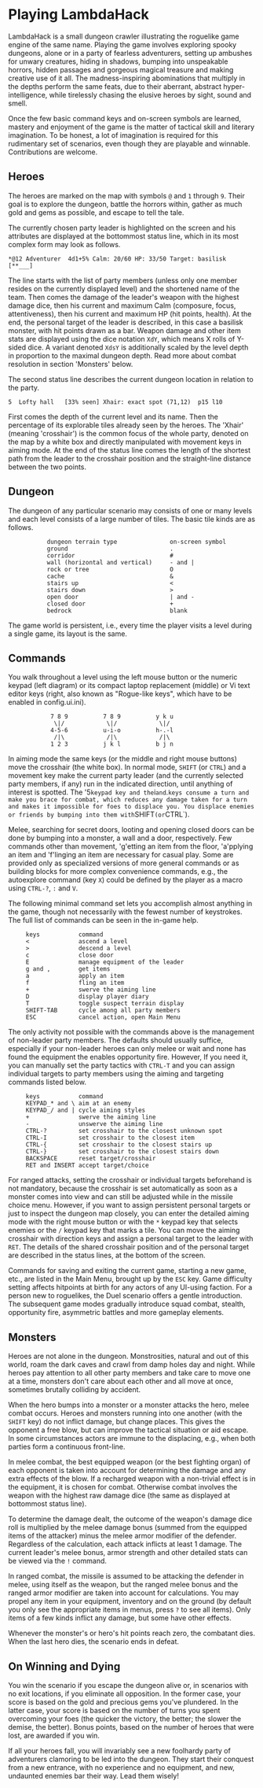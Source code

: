 Playing LambdaHack
==================

LambdaHack is a small dungeon crawler illustrating the roguelike game engine
of the same name. Playing the game involves exploring spooky dungeons,
alone or in a party of fearless adventurers, setting up ambushes
for unwary creatures, hiding in shadows, bumping into unspeakable horrors,
hidden passages and gorgeous magical treasure and making creative use
of it all. The madness-inspiring abominations that multiply in the depths
perform the same feats, due to their aberrant, abstract hyper-intelligence,
while tirelessly chasing the elusive heroes by sight, sound and smell.

Once the few basic command keys and on-screen symbols are learned,
mastery and enjoyment of the game is the matter of tactical skill
and literary imagination. To be honest, a lot of imagination is required
for this rudimentary set of scenarios, even though they are playable
and winnable. Contributions are welcome.


Heroes
------

The heroes are marked on the map with symbols `@` and `1` through `9`.
Their goal is to explore the dungeon, battle the horrors within,
gather as much gold and gems as possible, and escape to tell the tale.

The currently chosen party leader is highlighted on the screen
and his attributes are displayed at the bottommost status line,
which in its most complex form may look as follows.

    *@12 Adventurer  4d1+5% Calm: 20/60 HP: 33/50 Target: basilisk  [**___]

The line starts with the list of party members (unless only one member
resides on the currently displayed level) and the shortened name of the team.
Then comes the damage of the leader's weapon with the highest damage dice,
then his current and maximum Calm (composure, focus, attentiveness), then
his current and maximum HP (hit points, health). At the end, the personal
target of the leader is described, in this case a basilisk monster,
with hit points drawn as a bar. Weapon damage and other item stats
are displayed using the dice notation `XdY`, which means X rolls
of Y-sided dice. A variant denoted `XdsY` is additionally
scaled by the level depth in proportion to the maximal dungeon depth.
Read more about combat resolution in section 'Monsters' below.

The second status line describes the current dungeon location in relation
to the party.

    5  Lofty hall   [33% seen] Xhair: exact spot (71,12)  p15 l10

First comes the depth of the current level and its name.
Then the percentage of its explorable tiles already seen by the heroes.
The 'Xhair' (meaning 'crosshair') is the common focus of the whole party,
denoted on the map by a white box and directly manipulated with movement keys
in aiming mode. At the end of the status line comes the length of the shortest
path from the leader to the crosshair position and the straight-line distance
between the two points.


Dungeon
-------

The dungeon of any particular scenario may consists of one or many
levels and each level consists of a large number of tiles.
The basic tile kinds are as follows.

               dungeon terrain type               on-screen symbol
               ground                             .
               corridor                           #
               wall (horizontal and vertical)     - and |
               rock or tree                       O
               cache                              &
               stairs up                          <
               stairs down                        >
               open door                          | and -
               closed door                        +
               bedrock                            blank

The game world is persistent, i.e., every time the player visits a level
during a single game, its layout is the same.


Commands
--------

You walk throughout a level using the left mouse button or the numeric
keypad (left diagram) or its compact laptop replacement (middle)
or Vi text editor keys (right, also known as "Rogue-like keys",
which have to be enabled in config.ui.ini).

                7 8 9          7 8 9          y k u
                 \|/            \|/            \|/
                4-5-6          u-i-o          h-.-l
                 /|\            /|\            /|\
                1 2 3          j k l          b j n

In aiming mode the same keys (or the middle and right mouse buttons)
move the crosshair (the white box). In normal mode, `SHIFT`
(or `CTRL`) and a movement key make the current party leader
(and the currently selected party members, if any) run in the indicated
direction, until anything of interest is spotted. The '5` keypad key
and the `i` and `.` keys consume a turn and make you brace for combat,
which reduces any damage taken for a turn and makes it impossible
for foes to displace you. You displace enemies or friends by bumping
into them with `SHIFT` (or `CTRL`).

Melee, searching for secret doors, looting and opening closed doors
can be done by bumping into a monster, a wall and a door, respectively.
Few commands other than movement, 'g'etting an item from the floor,
'a'pplying an item and 'f'linging an item are necessary for casual play.
Some are provided only as specialized versions of more general commands
or as building blocks for more complex convenience commands,
e.g., the autoexplore command (key `X`) could be defined
by the player as a macro using `CTRL-?`, `:` and `V`.

The following minimal command set lets you accomplish almost anything
in the game, though not necessarily with the fewest number of keystrokes.
The full list of commands can be seen in the in-game help.

         keys           command
         <              ascend a level
         >              descend a level
         c              close door
         E              manage equipment of the leader
         g and ,        get items
         a              apply an item
         f              fling an item
         +              swerve the aiming line
         D              display player diary
         T              toggle suspect terrain display
         SHIFT-TAB      cycle among all party members
         ESC            cancel action, open Main Menu

The only activity not possible with the commands above is the management
of non-leader party members. The defaults should usually suffice,
especially if your non-leader heroes can only melee or wait
and none has found the equipment the enables opportunity fire.
However, If you need it, you can manually set the party tactics
with `CTRL-T` and you can assign individual targets to party members
using the aiming and targeting commands listed below.

         keys           command
         KEYPAD_* and \ aim at an enemy
         KEYPAD_/ and | cycle aiming styles
         +              swerve the aiming line
         -              unswerve the aiming line
         CTRL-?         set crosshair to the closest unknown spot
         CTRL-I         set crosshair to the closest item
         CTRL-{         set crosshair to the closest stairs up
         CTRL-}         set crosshair to the closest stairs down
         BACKSPACE      reset target/crosshair
         RET and INSERT accept target/choice

For ranged attacks, setting the crosshair or individual targets
beforehand is not mandatory, because the crosshair is set automatically
as soon as a monster comes into view and can still be adjusted while
in the missile choice menu. However, if you want to assign persistent
personal targets or just to inspect the dungeon map closely, you can enter
the detailed aiming mode with the right mouse button or with
the `*` keypad key that selects enemies or the `/` keypad key that
marks a tile. You can move the aiming crosshair with direction keys
and assign a personal target to the leader with `RET`.
The details of the shared crosshair position and of the personal target
are described in the status lines, at the bottom of the screen.

Commands for saving and exiting the current game, starting a new game, etc.,
are listed in the Main Menu, brought up by the `ESC` key.
Game difficulty setting affects hitpoints at birth for any actors
of any UI-using faction. For a person new to roguelikes, the Duel scenario
offers a gentle introduction. The subsequent game modes gradually introduce
squad combat, stealth, opportunity fire, asymmetric battles and more
gameplay elements.


Monsters
--------

Heroes are not alone in the dungeon. Monstrosities, natural
and out of this world, roam the dark caves and crawl from damp holes
day and night. While heroes pay attention to all other party members
and take care to move one at a time, monsters don't care about each other
and all move at once, sometimes brutally colliding by accident.

When the hero bumps into a monster or a monster attacks the hero,
melee combat occurs. Heroes and monsters running into one another
(with the `SHIFT` key) do not inflict damage, but change places.
This gives the opponent a free blow, but can improve the tactical situation
or aid escape. In some circumstances actors are immune to the displacing,
e.g., when both parties form a continuous front-line.

In melee combat, the best equipped weapon (or the best fighting organ)
of each opponent is taken into account for determining the damage
and any extra effects of the blow. If a recharged weapon with a non-trivial
effect is in the equipment, it is chosen for combat. Otherwise combat
involves the weapon with the highest raw damage dice (the same as displayed
at bottommost status line).

To determine the damage dealt, the outcome of the weapon's damage dice roll
is multiplied by the melee damage bonus (summed from the equipped items
of the attacker) minus the melee armor modifier of the defender.
Regardless of the calculation, each attack inflicts at least 1 damage.
The current leader's melee bonus, armor strength and other detailed
stats can be viewed via the `!` command.

In ranged combat, the missile is assumed to be attacking the defender
in melee, using itself as the weapon, but the ranged melee bonus
and the ranged armor modifier are taken into account for calculations.
You may propel any item in your equipment, inventory and on the ground
(by default you only see the appropriate items in menus,
press `?` to see all items). Only items of a few kinds inflict any damage,
but some have other effects.

Whenever the monster's or hero's hit points reach zero, the combatant dies.
When the last hero dies, the scenario ends in defeat.


On Winning and Dying
--------------------

You win the scenario if you escape the dungeon alive or, in scenarios with
no exit locations, if you eliminate all opposition. In the former case,
your score is based on the gold and precious gems you've plundered.
In the latter case, your score is based on the number of turns you spent
overcoming your foes (the quicker the victory, the better; the slower
the demise, the better). Bonus points, based on the number of heroes
that were lost, are awarded if you win.

If all your heroes fall, you will invariably see a new foolhardy party
of adventurers clamoring to be led into the dungeon. They start
their conquest from a new entrance, with no experience and no equipment,
and new, undaunted enemies bar their way. Lead them wisely!

